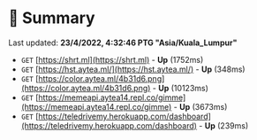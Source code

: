 # 📖 Summary
Last updated: **23/4/2022, 4:32:46 PTG "Asia/Kuala_Lumpur"**

- `GET` [https://shrt.ml](https://shrt.ml) - **Up** (1752ms)
- `GET` [https://hst.aytea.ml/](https://hst.aytea.ml/) - **Up** (348ms)
- `GET` [https://color.aytea.ml/4b31d6.png](https://color.aytea.ml/4b31d6.png) - **Up** (10123ms)
- `GET` [https://memeapi.aytea14.repl.co/gimme](https://memeapi.aytea14.repl.co/gimme) - **Up** (3673ms)
- `GET` [https://teledrivemy.herokuapp.com/dashboard](https://teledrivemy.herokuapp.com/dashboard) - **Up** (239ms)
